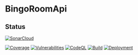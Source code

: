# BingoRoomApi

## Status

[![SonarCloud](https://sonarcloud.io/images/project_badges/sonarcloud-black.svg)](https://sonarcloud.io/summary/new_code?id=OnlineMusicBingo_BingoRoomApi) 

[![Coverage](https://codecov.io/gh/OnlineMusicBingo/BingoRoomApi/branch/main/graph/badge.svg)](https://app.codecov.io/gh/OnlineMusicBingo/BingoRoomApi)
[![Vulnerabilities](https://sonarcloud.io/api/project_badges/measure?project=OnlineMusicBingo_BingoRoomApi&metric=vulnerabilities)](https://sonarcloud.io/summary/new_code?id=OnlineMusicBingo_BingoRoomApi)
[![CodeQL](https://github.com/OnlineMusicBingo/BingoRoomApi/workflows/CodeQL/badge.svg)](https://github.com/OnlineMusicBingo/BingoRoomApi/actions?query=workflow%3ACodeQL)
[![Build](https://github.com/OnlineMusicBingo/BingoRoomApi/workflows/.NET/badge.svg)](https://github.com/OnlineMusicBingo/BingoRoomApi/actions/workflows/dotnet.yml)
[![Deployment](https://github.com/OnlineMusicBingo/BingoRoomApi/workflows/AzureDeployment/badge.svg)](https://github.com/OnlineMusicBingo/BingoRoomApi/actions/workflows/AzureDeployment.yaml)

